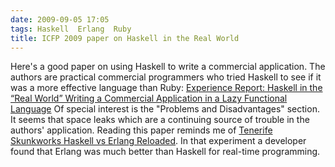 ```yaml
---
date: 2009-09-05 17:05
tags: Haskell  Erlang  Ruby
title: ICFP 2009 paper on Haskell in the Real World
---
```


Here's a good paper on using Haskell to write a commercial application. The
authors are practical commercial programmers who tried Haskell to see if it
was a more effective language than Ruby:
[Experience Report: Haskell in the “Real World” Writing a Commercial Application in a Lazy Functional Language](http://portal.acm.org/ft_gateway.cfm?id=1596578&type=pdf&coll=portal&dl=ACM&CFID=505049525&CFTOKEN=505049525)
Of special interest is the "Problems and Disadvantages" section. It seems that
space leaks which are a continuing source of trouble in the authors'
application. Reading this paper reminds me of
[Tenerife Skunkworks Haskell vs Erlang Reloaded](http://web.archive.org/web/20070701221306/wagerlabs.com/2006/01/01/haskell-vs-erlang-reloaded).
In that experiment a developer found that Erlang
was much better than Haskell for real-time programming.
